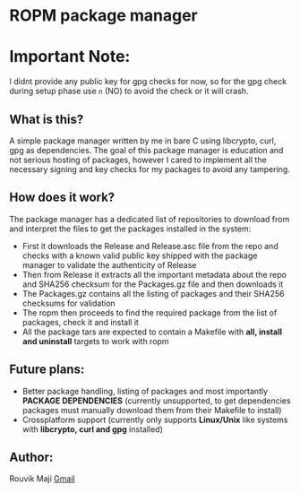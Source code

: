 # ROPM package manager
# Important Note:
I didnt provide any public key for gpg checks for now, so for the gpg check during setup phase use `n` (NO) to avoid the check or it will crash.

## What is this?
A simple package manager written by me in bare C using libcrypto, curl, gpg as dependencies.
The goal of this package manager is education and not serious hosting of packages, however I cared to implement
all the necessary signing and key checks for my packages to avoid any tampering.

## How does it work?
The package manager has a dedicated list of repositories to download from and interpret the files to get the packages installed
in the system:
- First it downloads the Release and Release.asc file from the repo and checks with a known valid public key shipped with the package manager
to validate the authenticity of Release
- Then from Release it extracts all the important metadata about the repo and SHA256 checksum for the Packages.gz file and then downloads it
- The Packages.gz contains all the listing of packages and their SHA256 checksums for validation
- The ropm then proceeds to find the required package from the list of packages, check it and install it
- All the package tars are expected to contain a Makefile with **all, install and uninstall** targets to work with ropm

## Future plans:
- Better package handling, listing of packages and most importantly **PACKAGE DEPENDENCIES** (currently unsupported, to get dependencies packages must manually download them from their Makefile to install)
- Crossplatform support (currently only supports **Linux/Unix** like systems with **libcrypto, curl and gpg** installed)

## Author:
Rouvik Maji [Gmail](mailto:majirouvik@gmail.com)